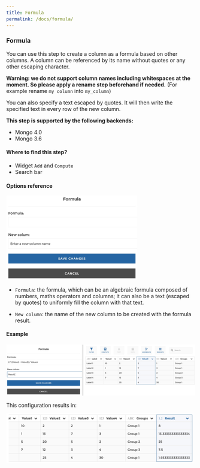 ```yaml
---
title: Formula
permalink: /docs/formula/
---
```


### Formula

You can use this step to create a column as a formula based on other columns.
A column can be referenced by its name without quotes or any other escaping
character.

**Warning: we do not support column names including whitespaces at the moment.
So please apply a rename step beforehand if needed.** (For example rename
`my column` into `my_column`)

You can also specify a text escaped by quotes. It will then write the specified
text in every row of the new column.

**This step is supported by the following backends:**

- Mongo 4.0
- Mongo 3.6

#### Where to find this step?

- Widget `Add` and `Compute`
- Search bar

#### Options reference

<img src="../../img/docs/user-interface/formula_step_form.jpg" width="350" />

- `Formula`: the formula, which can be an algebraic formula composed of numbers,
  maths operators and columns; it can also be a text (escaped by quotes) to
  uniformly fill the column with that text.

- `New column`: the name of the new column to be created with the formula
  result.

#### Example

<img src="../../img/docs/user-interface/formula_example_conf.jpg" width="750" />

This configuration results in:

<img src="../../img/docs/user-interface/formula_example_result.jpg" width="500" />
